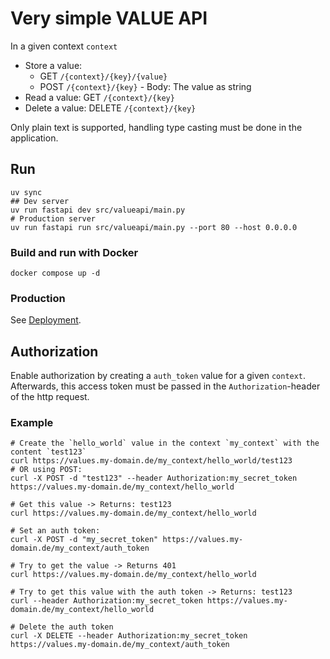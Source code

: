 # Very simple VALUE API

In a given context `context`
- Store a value: 
    - GET `/{context}/{key}/{value}`
    - POST `/{context}/{key}` - Body: The value as string 
- Read a value: GET `/{context}/{key}`
- Delete a value: DELETE `/{context}/{key}`

Only plain text is supported, handling type casting must be done in the application.

## Run
```
uv sync
## Dev server
uv run fastapi dev src/valueapi/main.py 
# Production server
uv run fastapi run src/valueapi/main.py --port 80 --host 0.0.0.0
```

### Build and run with Docker
```
docker compose up -d
```

### Production
See [Deployment](https://github.com/ValueAPI/Deployment).

## Authorization
Enable authorization by creating a `auth_token` value for a given `context`.
Afterwards, this access token must be passed in the `Authorization`-header of the http request.

### Example
```shell
# Create the `hello_world` value in the context `my_context` with the content `test123`
curl https://values.my-domain.de/my_context/hello_world/test123 
# OR using POST:
curl -X POST -d "test123" --header Authorization:my_secret_token https://values.my-domain.de/my_context/hello_world

# Get this value -> Returns: test123
curl https://values.my-domain.de/my_context/hello_world

# Set an auth token:
curl -X POST -d "my_secret_token" https://values.my-domain.de/my_context/auth_token

# Try to get the value -> Returns 401
curl https://values.my-domain.de/my_context/hello_world

# Try to get this value with the auth token -> Returns: test123
curl --header Authorization:my_secret_token https://values.my-domain.de/my_context/hello_world

# Delete the auth token
curl -X DELETE --header Authorization:my_secret_token https://values.my-domain.de/my_context/auth_token
```
